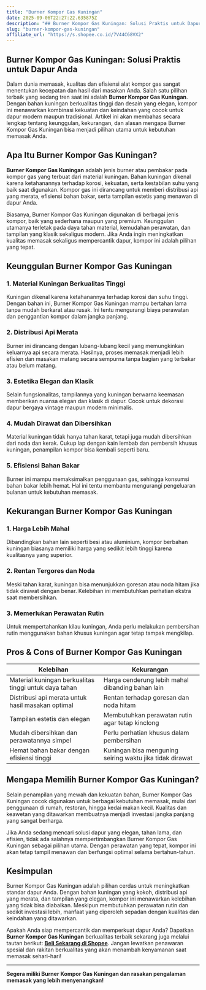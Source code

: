```yaml
---
title: "Burner Kompor Gas Kuningan"
date: 2025-09-06T22:27:22.635875Z
description: "## Burner Kompor Gas Kuningan: Solusi Praktis untuk Dapur Anda..."
slug: "burner-kompor-gas-kuningan"
affiliate_url: "https://s.shopee.co.id/7V44C68VX2"
---
```

## Burner Kompor Gas Kuningan: Solusi Praktis untuk Dapur Anda

Dalam dunia memasak, kualitas dan efisiensi alat kompor gas sangat menentukan kecepatan dan hasil dari masakan Anda. Salah satu pilihan terbaik yang sedang tren saat ini adalah **Burner Kompor Gas Kuningan**. Dengan bahan kuningan berkualitas tinggi dan desain yang elegan, kompor ini menawarkan kombinasi kekuatan dan keindahan yang cocok untuk dapur modern maupun tradisional. Artikel ini akan membahas secara lengkap tentang keunggulan, kekurangan, dan alasan mengapa Burner Kompor Gas Kuningan bisa menjadi pilihan utama untuk kebutuhan memasak Anda.

## Apa Itu Burner Kompor Gas Kuningan?

**Burner Kompor Gas Kuningan** adalah jenis burner atau pembakar pada kompor gas yang terbuat dari material kuningan. Bahan kuningan dikenal karena ketahanannya terhadap korosi, kekuatan, serta kestabilan suhu yang baik saat digunakan. Kompor gas ini dirancang untuk memberi distribusi api yang merata, efisiensi bahan bakar, serta tampilan estetis yang menawan di dapur Anda.

Biasanya, Burner Kompor Gas Kuningan digunakan di berbagai jenis kompor, baik yang sederhana maupun yang premium. Keunggulan utamanya terletak pada daya tahan material, kemudahan perawatan, dan tampilan yang klasik sekaligus modern. Jika Anda ingin meningkatkan kualitas memasak sekaligus mempercantik dapur, kompor ini adalah pilihan yang tepat.

## Keunggulan Burner Kompor Gas Kuningan

### 1. Material Kuningan Berkualitas Tinggi  
Kuningan dikenal karena ketahanannya terhadap korosi dan suhu tinggi. Dengan bahan ini, Burner Kompor Gas Kuningan mampu bertahan lama tanpa mudah berkarat atau rusak. Ini tentu mengurangi biaya perawatan dan penggantian kompor dalam jangka panjang.

### 2. Distribusi Api Merata  
Burner ini dirancang dengan lubang-lubang kecil yang memungkinkan keluarnya api secara merata. Hasilnya, proses memasak menjadi lebih efisien dan masakan matang secara sempurna tanpa bagian yang terbakar atau belum matang.

### 3. Estetika Elegan dan Klasik  
Selain fungsionalitas, tampilannya yang kuningan berwarna keemasan memberikan nuansa elegan dan klasik di dapur. Cocok untuk dekorasi dapur bergaya vintage maupun modern minimalis.

### 4. Mudah Dirawat dan Dibersihkan  
Material kuningan tidak hanya tahan karat, tetapi juga mudah dibersihkan dari noda dan kerak. Cukup lap dengan kain lembab dan pembersih khusus kuningan, penampilan kompor bisa kembali seperti baru.

### 5. Efisiensi Bahan Bakar  
Burner ini mampu memaksimalkan penggunaan gas, sehingga konsumsi bahan bakar lebih hemat. Hal ini tentu membantu mengurangi pengeluaran bulanan untuk kebutuhan memasak.

## Kekurangan Burner Kompor Gas Kuningan

### 1. Harga Lebih Mahal  
Dibandingkan bahan lain seperti besi atau aluminium, kompor berbahan kuningan biasanya memiliki harga yang sedikit lebih tinggi karena kualitasnya yang superior.

### 2. Rentan Tergores dan Noda  
Meski tahan karat, kuningan bisa menunjukkan goresan atau noda hitam jika tidak dirawat dengan benar. Kelebihan ini membutuhkan perhatian ekstra saat membersihkan.

### 3. Memerlukan Perawatan Rutin  
Untuk mempertahankan kilau kuningan, Anda perlu melakukan pembersihan rutin menggunakan bahan khusus kuningan agar tetap tampak mengkilap.

## Pros & Cons of Burner Kompor Gas Kuningan

| Kelebihan                                              | Kekurangan                                              |
|--------------------------------------------------------|--------------------------------------------------------|
| Material kuningan berkualitas tinggi untuk daya tahan | Harga cenderung lebih mahal dibanding bahan lain      |
| Distribusi api merata untuk hasil masakan optimal     | Rentan terhadap goresan dan noda hitam               |
| Tampilan estetis dan elegan                           | Membutuhkan perawatan rutin agar tetap kinclong     |
| Mudah dibersihkan dan perawatannya simpel             | Perlu perhatian khusus dalam pembersihan             |
| Hemat bahan bakar dengan efisiensi tinggi             | Kuningan bisa menguning seiring waktu jika tidak dirawat |

## Mengapa Memilih Burner Kompor Gas Kuningan?

Selain penampilan yang mewah dan kekuatan bahan, Burner Kompor Gas Kuningan cocok digunakan untuk berbagai kebutuhan memasak, mulai dari penggunaan di rumah, restoran, hingga kedai makan kecil. Kualitas dan keawetan yang ditawarkan membuatnya menjadi investasi jangka panjang yang sangat berharga.

Jika Anda sedang mencari solusi dapur yang elegan, tahan lama, dan efisien, tidak ada salahnya mempertimbangkan Burner Kompor Gas Kuningan sebagai pilihan utama. Dengan perawatan yang tepat, kompor ini akan tetap tampil menawan dan berfungsi optimal selama bertahun-tahun.

## Kesimpulan

Burner Kompor Gas Kuningan adalah pilihan cerdas untuk meningkatkan standar dapur Anda. Dengan bahan kuningan yang kokoh, distribusi api yang merata, dan tampilan yang elegan, kompor ini menawarkan kelebihan yang tidak bisa diabaikan. Meskipun membutuhkan perawatan rutin dan sedikit investasi lebih, manfaat yang diperoleh sepadan dengan kualitas dan keindahan yang ditawarkan.

Apakah Anda siap mempercantik dan memperkuat dapur Anda? Dapatkan **Burner Kompor Gas Kuningan** berkualitas terbaik sekarang juga melalui tautan berikut: **[Beli Sekarang di Shopee](https://s.shopee.co.id/7V44C68VX2)**. Jangan lewatkan penawaran spesial dan rakitan berkualitas yang akan menambah kenyamanan saat memasak sehari-hari!

---

**Segera miliki Burner Kompor Gas Kuningan dan rasakan pengalaman memasak yang lebih menyenangkan!**